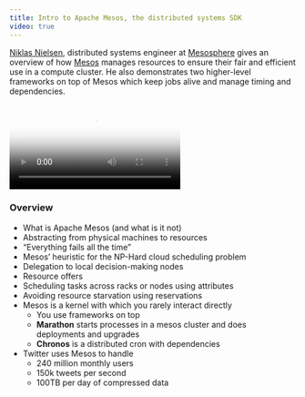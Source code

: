 ```yaml
---
title: Intro to Apache Mesos, the distributed systems SDK
video: true
---
```


[Niklas Nielsen](https://twitter.com/quarfot), distributed systems
engineer at [Mesosphere](https://mesosphere.com/) gives an overview
of how [Mesos](https://mesos.apache.org/) manages resources to
ensure their fair and efficient use in a compute cluster. He also
demonstrates two higher-level frameworks on top of Mesos which keep
jobs alive and manage timing and dependencies.

<video poster="https://i.vimeocdn.com/video/499956815.jpg?mw=700"
       class="video-js vjs-default-skin" controls preload="auto">
  <source src="http://player.vimeo.com/external/113052137.hd.mp4?s=7564b3ae933804f64a12ebfe42389af1" type="video/mp4">
</video>

### Overview

* What is Apache Mesos (and what is it not)
* Abstracting from physical machines to resources
* “Everything fails all the time”
* Mesos’ heuristic for the NP-Hard cloud scheduling problem
* Delegation to local decision-making nodes
* Resource offers
* Scheduling tasks across racks or nodes using attributes
* Avoiding resource starvation using reservations
* Mesos is a kernel with which you rarely interact directly
    * You use frameworks on top
    * **Marathon** starts processes in a mesos cluster and does deployments and upgrades
    * **Chronos** is a distributed cron with dependencies
* Twitter uses Mesos to handle
    * 240 million monthly users
    * 150k tweets per second
    * 100TB per day of compressed data
